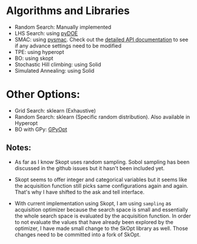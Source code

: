 # Algorithms and Libraries
- Random Search: Manually implemented
- LHS Search: using [pyDOE](https://pythonhosted.org/pyDOE/randomized.html)
- SMAC: using [pysmac](https://pysmac.readthedocs.io/en/latest/quickstart.html). Check out the [detailed API documentation](https://pysmac.readthedocs.io/en/latest/pysmac.html) to see if any advance settings need to be modified
- TPE: using hyperopt
- BO: using skopt
- Stochastic Hill climbing: using Solid
- Simulated Annealing: using Solid

# Other Options:
- Grid Search: sklearn (Exhaustive)
- Random Search: sklearn (Specific random distribution). Also available in Hyperopt
- BO with GPy: [GPyOpt](https://gpyopt.readthedocs.io/en/latest/#)

## Notes:
- As far as I know Skopt uses random sampling. Sobol sampling has been discussed in the github issues but it hasn't been included yet.

- Skopt seems to offer integer and categorical variables but it seems like the acquisition function still picks same configurations again and again. That's why I have shifted to the ask and tell interface.

- With current implementation using Skopt, I am using `sampling` as acquisition optimizer because the search space is small and essentially the whole search space is evaluated by the acquisition function. In order to not evaluate the values that have already been explored by the optimizer, I have made small change to the SkOpt library as well. Those changes need to be committed into a fork of SkOpt.
